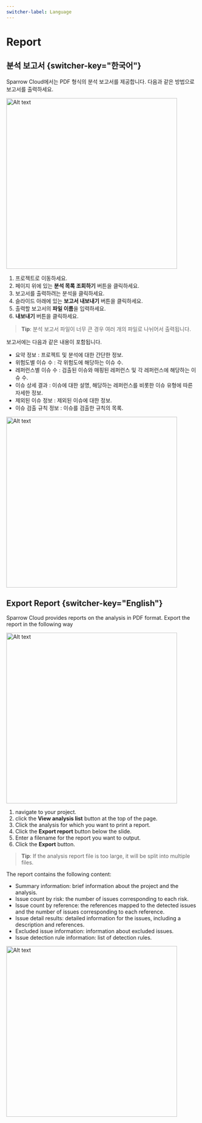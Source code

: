 ```yaml
---
switcher-label: Language
---
```

# Report

## 분석 보고서  {switcher-key="한국어"}

Sparrow Cloud에서는 PDF 형식의 분석 보고서를 제공합니다. 다음과 같은 방법으로 보고서를 출력하세요.

<img src="exportReport.png" alt="Alt text" width="450"/>

1. 프로젝트로 이동하세요.
2. 페이지 위에 있는 **분석 목록 조회하기** 버튼을 클릭하세요.
3. 보고서를 출력하려는 분석을 클릭하세요.
4. 슬라이드 아래에 있는 **보고서 내보내기** 버튼을 클릭하세요.
5. 출력할 보고서의 **파일 이름**을 입력하세요.
6. **내보내기** 버튼을 클릭하세요.

> **Tip**: 분석 보고서 파일이 너무 큰 경우 여러 개의 파일로 나뉘어서 출력됩니다.

보고서에는 다음과 같은 내용이 포함됩니다.

- 요약 정보         : 프로젝트 및 분석에 대한 간단한 정보.
- 위험도별 이슈 수   : 각 위험도에 해당하는 이슈 수.
- 레퍼런스별 이슈 수 : 검출된 이슈와 매핑된 레퍼런스 및 각 레퍼런스에 해당하는 이슈 수. 
- 이슈 상세 결과     : 이슈에 대한 설명, 해당하는 레퍼런스를 비롯한 이슈 유형에 따른 자세한 정보.
- 제외된 이슈 정보   : 제외된 이슈에 대한 정보.
- 이슈 검출 규칙 정보 : 이슈를 검출한 규칙의 목록.

<img src="report.png" alt="Alt text" width="450"/>

## Export Report {switcher-key="English"}

Sparrow Cloud provides reports on the analysis in PDF format. Export the report in the following way

<img src="exportReport.png" alt="Alt text" width="450"/>

1. navigate to your project.
2. click the **View analysis list** button at the top of the page.
3. Click the analysis for which you want to print a report.
4. Click the **Export report** button below the slide.
5. Enter a filename for the report you want to output.
6. Click the **Export** button.

> **Tip**: If the analysis report file is too large, it will be split into multiple files.


The report contains the following content:

- Summary information: brief information about the project and the analysis.
- Issue count by risk: the number of issues corresponding to each risk.
- Issue count by reference: the references mapped to the detected issues and the number of issues corresponding to each reference.
- Issue detail results: detailed information for the issues, including a description and references.
- Excluded issue information: information about excluded issues.
- Issue detection rule information: list of detection rules.


<img src="report.png" alt="Alt text" width="450"/>